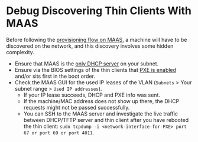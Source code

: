 # Debug Discovering Thin Clients With MAAS

Before following the [provisioning flow on MAAS](../explanations/provisioning-flow.md), a machine will have to be
discovered on the network, and this discovery involves some hidden complexity.

* Ensure that MAAS is the [only DHCP server](../references/router-settings-for-maas.md) on your subnet.
* Ensure via the BIOS settings of the thin clients that [PXE is enabled](../references/client-settings-for-maas.md#pxe)
  and/or sits first in the boot order.
* Check the MAAS GUI for the used IP leases of the VLAN (`Subnets` > Your subnet range > `Used IP addresses`).
    * If your IP lease succeeds, DHCP and PXE info was sent.
    * If the machine/MAC address does not show up there, the DHCP requests might not be passed successfully.
    * You can SSH to the MAAS server and investigate the live traffic between DHCP/TFTP server and thin client after you
      have rebooted the thin client:
      `sudo tcpdump -i <network-interface-for-PXE> port 67 or port 69 or port 4011`.
